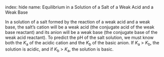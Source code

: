 index: hide
name: Equilibrium in a Solution of a Salt of a Weak Acid and a Weak Base

In a solution of a salt formed by the reaction of a weak acid and a weak base, the salt’s cation will be a weak acid (the conjugate acid of the weak base reactant) and its anion will be a weak base (the conjugate base of the weak acid reactant). To predict the pH of the salt solution, we must know both the  *K*<sub>a</sub> of the acidic cation and the  *K*<sub>b</sub> of the basic anion. If  *K*<sub>a</sub> >  *K*<sub>b</sub>, the solution is acidic, and if  *K*<sub>b</sub> >  *K*<sub>a</sub>, the solution is basic.
